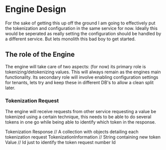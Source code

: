 # Engine Design
For the sake of getting this up off the ground I am going to effectively put the tokenization and configuration in the same service for now. Ideally this would be seperated as really setting the configuration should be handled by a different service. But lets monolith this bad boy to get started.

## The role of the Engine
The engine will take care of two aspects: (for now) its primary role is tokenizing/detokenizing values. This will always remain as the engines main functionality. Its secondary role will involve enabling configuration settings for tenants, lets try and keep these in different DB's to allow a clean split later.


### Tokenization Request
The engine will receive requests from other service requesting a value be tokenized using a certain technique, this needs to be able to do several tokens in one go while being able to identify which token in the response.


<!-- #### General DTO's
Tokenization Request
    // A collection with objects detailing each tokenization request
    TokenizationInformation
        // String containing value to be tokenized
        Value
        // String indicatingt technique Used
        Method
        // Id just to identify the token request number likely just ints from 1 - X
        Id


Tokenization Response
    // A collection with objects detailing each tokenization request
    TokenizationInformation
        // String containing new token
        Value
        // Id just to identify the token request number
        Id



Tokenization Request
    // A collection with objects detailing each tokenization request
    TokenizationInformation
        // String containing value to be tokenized
        Value
        // String indicatingt technique Used
        Method
        // Id just to identify the token request number likely just ints from 1 - X
        Id -->


Tokenization Response
    // A collection with objects detailing each tokenization request
    TokenizationInformation
        // String containing new token
        Value
        // Id just to identify the token request number
        Id
